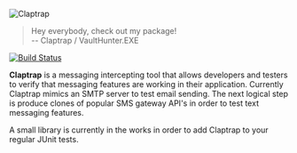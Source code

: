 ![Claptrap](https://cloud.githubusercontent.com/assets/1323467/13370730/d63ffb00-dcde-11e5-8d3b-cd837fa6939e.png)


> Hey everybody, check out my package!<br />
> -- Claptrap / VaultHunter.EXE

[![Build Status](https://travis-ci.org/Kowalski-IO/claptrap.svg?branch=master)](https://travis-ci.org/Kowalski-IO/claptrap)

**Claptrap** is a messaging intercepting tool that allows developers and testers to verify that messaging features are working in their application. Currently Claptrap mimics an SMTP server to test email sending. The next logical step is produce clones of popular SMS gateway API's in order to test text messaging features.

A small library is currently in the works in order to add Claptrap to your regular JUnit tests.
